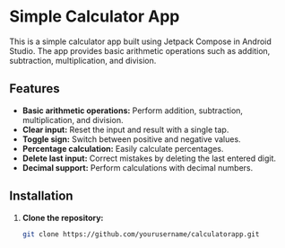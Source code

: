 # Simple Calculator App

This is a simple calculator app built using Jetpack Compose in Android Studio. The app provides basic arithmetic operations such as addition, subtraction, multiplication, and division.

## Features

- **Basic arithmetic operations:** Perform addition, subtraction, multiplication, and division.
- **Clear input:** Reset the input and result with a single tap.
- **Toggle sign:** Switch between positive and negative values.
- **Percentage calculation:** Easily calculate percentages.
- **Delete last input:** Correct mistakes by deleting the last entered digit.
- **Decimal support:** Perform calculations with decimal numbers.

## Installation

1. **Clone the repository:**
   ```sh
   git clone https://github.com/yourusername/calculatorapp.git

